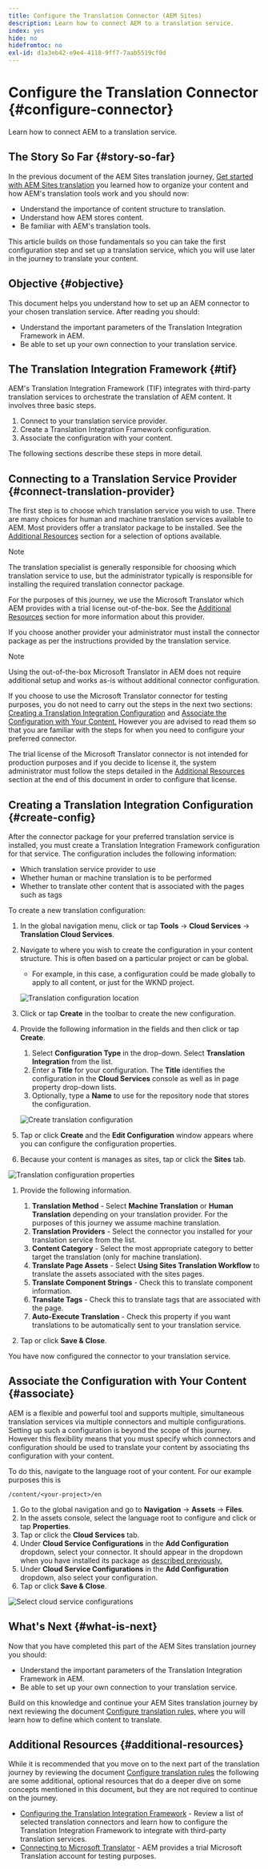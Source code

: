 ```yaml
---
title: Configure the Translation Connector (AEM Sites)
description: Learn how to connect AEM to a translation service.
index: yes
hide: no
hidefromtoc: no
exl-id: d1a3eb42-e9e4-4118-9ff7-7aab5519cf0d
---
```

# Configure the Translation Connector {#configure-connector}

Learn how to connect AEM to a translation service.

## The Story So Far {#story-so-far}

In the previous document of the AEM Sites translation journey, [Get started with AEM Sites translation](learn-about.md) you learned how to organize your content and how AEM's translation tools work and you should now:

* Understand the importance of content structure to translation.
* Understand how AEM stores content.
* Be familiar with AEM's translation tools.

This article builds on those fundamentals so you can take the first configuration step and set up a translation service, which you will use later in the journey to translate your content.

## Objective {#objective}

This document helps you understand how to set up an AEM connector to your chosen translation service. After reading you should:

* Understand the important parameters of the Translation Integration Framework in AEM.
* Be able to set up your own connection to your translation service.

## The Translation Integration Framework {#tif}

AEM's Translation Integration Framework (TIF) integrates with third-party translation services to orchestrate the translation of AEM content. It involves three basic steps.

1. Connect to your translation service provider.
1. Create a Translation Integration Framework configuration.
1. Associate the configuration with your content.

The following sections describe these steps in more detail.

## Connecting to a Translation Service Provider {#connect-translation-provider}

The first step is to choose which translation service you wish to use. There are many choices for human and machine translation services available to AEM. Most providers offer a translator package to be installed. See the [Additional Resources](#additional-resources) section for a selection of options available.

>[!NOTE]
>
>The translation specialist is generally responsible for choosing which translation service to use, but the administrator typically is responsible for installing the required translation connector package.

For the purposes of this journey, we use the Microsoft Translator which AEM provides with a trial license out-of-the-box. See the [Additional Resources](#additional-resources) section for more information about this provider.

If you choose another provider your administrator must install the connector package as per the instructions provided by the translation service.

>[!NOTE]
>
>Using the out-of-the-box Microsoft Translator in AEM does not require additional setup and works as-is without additional connector configuration.
>
>If you choose to use the Microsoft Translator connector for testing purposes, you do not need to carry out the steps in the next two sections: [Creating a Translation Integration Configuration](#create-config) and [Associate the Configuration with Your Content.](#associate) However you are advised to read them so that you are familiar with the steps for when you need to configure your preferred connector.
>
>The trial license of the Microsoft Translator connector is not intended for production purposes and if you decide to license it, the system administrator must follow the steps detailed in the [Additional Resources](#additional-resources) section at the end of this document in order to configure that license.

## Creating a Translation Integration Configuration {#create-config}

After the connector package for your preferred translation service is installed, you must create a Translation Integration Framework configuration for that service. The configuration includes the following information:

* Which translation service provider to use
* Whether human or machine translation is to be performed
* Whether to translate other content that is associated with the pages such as tags

To create a new translation configuration:

1. In the global navigation menu, click or tap **Tools** -&gt; **Cloud Services** -&gt; **Translation Cloud Services**.
1. Navigate to where you wish to create the configuration in your content structure. This is often based on a particular project or can be global.
   * For example, in this case, a configuration could be made globally to apply to all content, or just for the WKND project.

   ![Translation configuration location](assets/translation-configuration-location.png)

1. Click or tap **Create** in the toolbar to create the new configuration.
1. Provide the following information in the fields and then click or tap **Create**.
   1. Select **Configuration Type** in the drop-down. Select **Translation Integration** from the list.
   1. Enter a **Title** for your configuration. The **Title** identifies the configuration in the **Cloud Services** console as well as in page property drop-down lists.
   1. Optionally, type a **Name** to use for the repository node that stores the configuration.

   ![Create translation configuration](assets/create-translation-configuration.png)

1. Tap or click **Create** and the **Edit Configuration** window appears where you can configure the configuration properties.

1. Because your content is manages as sites, tap or click the **Sites** tab.

![Translation configuration properties](assets/translation-configuration.png)

1. Provide the following information.

   1. **Translation Method** - Select **Machine Translation** or **Human Translation** depending on your translation provider. For the purposes of this journey we assume machine translation.
   1. **Translation Providers** - Select the connector you installed for your translation service from the list.
   1. **Content Category** - Select the most appropriate category to better target the translation (only for machine translation).
   1. **Translate Page Assets** - Select **Using Sites Translation Workflow** to translate the assets associated with the sites pages.
   1. **Translate Component Strings** - Check this to translate component information.
   1. **Translate Tags** - Check this to translate tags that are associated with the page.
   1. **Auto-Execute Translation** - Check this property if you want translations to be automatically sent to your translation service.

1. Tap or click **Save &amp; Close**.

You have now configured the connector to your translation service.

## Associate the Configuration with Your Content {#associate}

AEM is a flexible and powerful tool and supports multiple, simultaneous translation services via multiple connectors and multiple configurations. Setting up such a configuration is beyond the scope of this journey. However this flexibility means that you must specify which connectors and configuration should be used to translate your content by associating ths configuration with your content.

To do this, navigate to the language root of your content. For our example purposes this is

```text
/content/<your-project>/en
```

1. Go to the global navigation and go to **Navigation** -&gt; **Assets** -&gt; **Files**.
1. In the assets console, select the language root to configure and click or tap **Properties**.
1. Tap or click the **Cloud Services** tab.
1. Under **Cloud Service Configurations** in the **Add Configuration** dropdown, select your connector. It should appear in the dropdown when you have installed its package as [described previously.](#connect-translation-provider)
1. Under **Cloud Service Configurations** in the **Add Configuration** dropdown, also select your configuration.
1. Tap or click **Save &amp; Close**.

![Select cloud service configurations](assets/select-cloud-service-configurations.png)

## What's Next {#what-is-next}

Now that you have completed this part of the AEM Sites translation journey you should:

* Understand the important parameters of the Translation Integration Framework in AEM.
* Be able to set up your own connection to your translation service.

Build on this knowledge and continue your AEM Sites translation journey by next reviewing the document [Configure translation rules,](translation-rules.md) where you will learn how to define which content to translate.

## Additional Resources {#additional-resources}

While it is recommended that you move on to the next part of the translation journey by reviewing the document [Configure translation rules](translation-rules.md) the following are some additional, optional resources that do a deeper dive on some concepts mentioned in this document, but they are not required to continue on the journey.

* [Configuring the Translation Integration Framework](/help/sites-cloud/administering/translation/integration-framework.md) - Review a list of selected translation connectors and learn how to configure the Translation Integration Framework to integrate with third-party translation services.
* [Connecting to Microsoft Translator](/help/sites-cloud/administering/translation/connect-ms-translator.md) - AEM provides a trial Microsoft Translation account for testing purposes.
